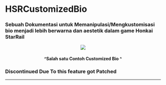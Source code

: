 # HSRCustomizedBio


### Sebuah Dokumentasi untuk Memanipulasi/Mengkustomisasi bio menjadi lebih berwarna dan aestetik dalam game Honkai StarRail

<p align = "center">
 <img width="auto" height="auto" src="https://github.com/Xenoids/HSRCustomizedBio/assets/71064059/a87ef57c-43cb-4aa6-9798-1aac3aaa7512">
</p>

<h4 align = "center">^Salah satu Contoh <span color="red">Customized</span> Bio ^</h4>

<h3>Discontinued Due To this feature got Patched</h3>

---



